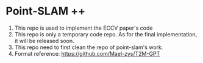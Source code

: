# Point-SLAM ++
1. This repo is used to implement the ECCV paper's code
2. This repo is only a temporary code repo. As for the final implementation, it will be released soon.
3. This repo need to first clean the repo of point-slam's work.
4. Format reference: https://github.com/Mael-zys/T2M-GPT